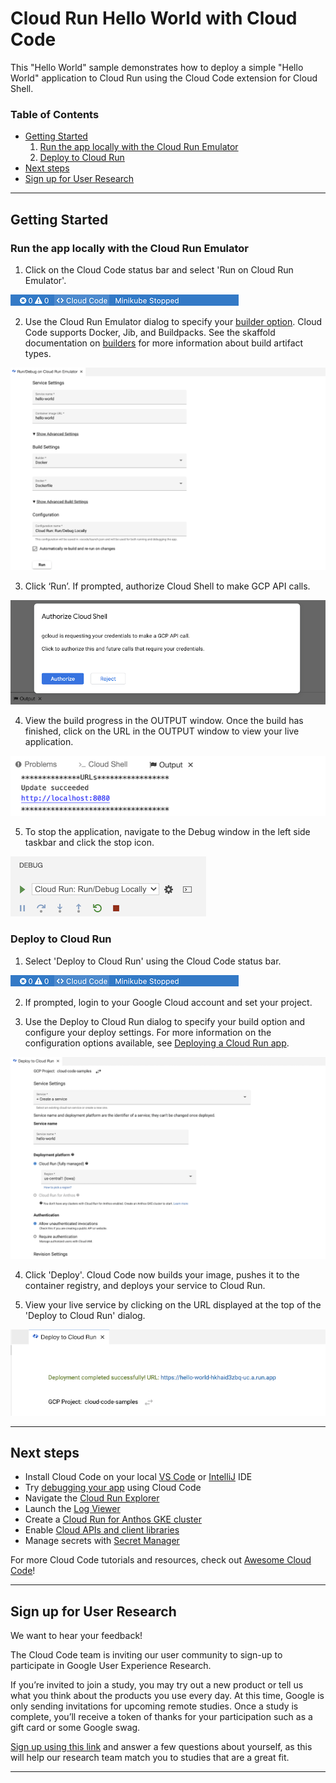 # Cloud Run Hello World with Cloud Code


This "Hello World" sample demonstrates how to deploy a simple "Hello World" application to Cloud Run using the Cloud Code extension for Cloud Shell.

### Table of Contents
* [Getting Started](#getting-started)
    1. [Run the app locally with the Cloud Run Emulator](#run-the-app-locally-with-the-cloud-run-emulator)
    2. [Deploy to Cloud Run](#deploy-to-cloud-run)
* [Next steps](#next-steps)
* [Sign up for User Research](#sign-up-for-user-research)

---
## Getting Started

### Run the app locally with the Cloud Run Emulator
1. Click on the Cloud Code status bar and select 'Run on Cloud Run Emulator'.

![image](./img/status-bar.png)

2. Use the Cloud Run Emulator dialog to specify your [builder option](https://cloud.google.com/code/docs/vscode/deploying-a-cloud-run-app#deploying_a_cloud_run_service). Cloud Code supports Docker, Jib, and Buildpacks. See the skaffold documentation on [builders](https://skaffold.dev/docs/pipeline-stages/builders/) for more information about build artifact types.  

![image](./img/build-config.png)

3. Click ‘Run’. If prompted, authorize Cloud Shell to make GCP API calls.

![image](./img/authorize-cloud-shell.png)

4. View the build progress in the OUTPUT window. Once the build has finished, click on the URL in the OUTPUT window to view your live application.

![image](./img/cloud-run-url.png)

5. To stop the application, navigate to the Debug window in the left side taskbar and click the stop icon.

![image](./img/debug-window.png)

### Deploy to Cloud Run

1. Select 'Deploy to Cloud Run' using the Cloud Code status bar.

![image](./img/status-bar.png)

2. If prompted, login to your Google Cloud account and set your project.

3. Use the Deploy to Cloud Run dialog to specify your build option and configure your deploy settings. For more information on the configuration options available, see [Deploying a Cloud Run app](https://cloud.google.com/code/docs/vscode/deploying-a-cloud-run-app).  

![image](./img/deploy-build-config.png)

4. Click 'Deploy'. Cloud Code now builds your image, pushes it to the container registry, and deploys your service to Cloud Run.

5. View your live service by clicking on the URL displayed at the top of the 'Deploy to Cloud Run' dialog. 

![image](./img/cloud-run-deployed-url.png)

---
## Next steps
* Install Cloud Code on your local [VS Code](https://cloud.google.com/code/docs/vscode/install) or [IntelliJ](https://cloud.google.com/code/docs/intellij/install) IDE
* Try [debugging your app](https://cloud.google.com/code/docs/vscode/debug) using Cloud Code
* Navigate the [Cloud Run Explorer](https://cloud.google.com/code/docs/vscode/cloud-run-explorer)
* Launch the [Log Viewer](https://cloud.google.com/code/docs/vscode/logging#cloud_run_logs)
* Create a [Cloud Run for Anthos GKE cluster](https://cloud.google.com/code/docs/vscode/adding-an-anthos-gke-cluster)
* Enable [Cloud APIs and client libraries](https://cloud.google.com/code/docs/vscode/client-libraries)
* Manage secrets with [Secret Manager](https://cloud.google.com/code/docs/vscode/secret-manager)

For more Cloud Code tutorials and resources, check out [Awesome Cloud Code](https://github.com/russwolf/awesome-cloudclode)!

---
## Sign up for User Research

We want to hear your feedback!

The Cloud Code team is inviting our user community to sign-up to participate in Google User Experience Research. 

If you’re invited to join a study, you may try out a new product or tell us what you think about the products you use every day. At this time, Google is only sending invitations for upcoming remote studies. Once a study is complete, you’ll receive a token of thanks for your participation such as a gift card or some Google swag. 

[Sign up using this link](https://google.qualtrics.com/jfe/form/SV_4Me7SiMewdvVYhL?reserved=1&utm_source=In-product&Q_Language=en&utm_medium=own_prd&utm_campaign=Q1&productTag=clou&campaignDate=January2021&referral_code=UXbT481079) and answer a few questions about yourself, as this will help our research team match you to studies that are a great fit.

----
